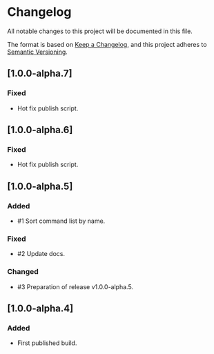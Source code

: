 # Changelog

All notable changes to this project will be documented in this file.

The format is based on [Keep a Changelog](https://keepachangelog.com/en/1.0.0/),
and this project adheres to [Semantic Versioning](https://semver.org/spec/v2.0.0.html).

## [1.0.0-alpha.7]
### Fixed
- Hot fix publish script.

## [1.0.0-alpha.6]
### Fixed
- Hot fix publish script.

## [1.0.0-alpha.5]
### Added
- #1 Sort command list by name.

### Fixed
- #2 Update docs.

### Changed
- #3 Preparation of release v1.0.0-alpha.5.

## [1.0.0-alpha.4]
### Added
- First published build.

